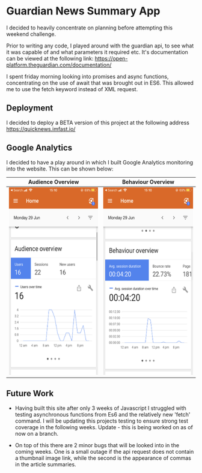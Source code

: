 # Guardian News Summary App

I decided to heavily concentrate on planning before attempting this weekend challenge.

Prior to writing any code, I played around with the guardian api, to see what it was capable of and what parameters it required etc. It's documentation can be viewed at the following link:
https://open-platform.theguardian.com/documentation/

I spent friday morning looking into promises and async functions, concentrating on the use of await that was brought out in ES6. This allowed me to use the fetch keyword instead of XML request.

## Deployment

I decided to deploy a BETA version of this project at the following address https://quicknews.imfast.io/

## Google Analytics

I decided to have a play around in which I built Google Analytics monitoring into the website. This can be shown below:

|                 Audience Overview                 |                Behaviour Overview                 |
| :-----------------------------------------------: | :-----------------------------------------------: |
| <img src="image0.png" width="300" height="500" /> | <img src="image1.png" width="300" height="500" /> |

## Future Work

- Having built this site after only 3 weeks of Javascript I struggled with testing asynchronous functions from Es6 and the relatively new 'fetch' command. I will be updating this projects testing to ensure strong test coverage in the following weeks. Update - this is being worked on as of now on a branch.

- On top of this there are 2 minor bugs that will be looked into in the coming weeks. One is a small outage if the api request does not contain a thumbnail image link, while the second is the appearance of commas in the article summaries.
